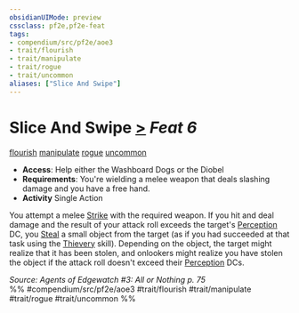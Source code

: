 ```yaml
---
obsidianUIMode: preview
cssclass: pf2e,pf2e-feat
tags:
- compendium/src/pf2e/aoe3
- trait/flourish
- trait/manipulate
- trait/rogue
- trait/uncommon
aliases: ["Slice And Swipe"]
---
```

# Slice And Swipe  [>](../../rules/core-rulebook/chapter-9-playing-the-game.md#Actions "Single Action") *Feat 6*  
[flourish](../../rules/traits/flourish.md)  [manipulate](../../rules/traits/manipulate.md)  [rogue](../../rules/traits/rogue.md)  [uncommon](../../rules/traits/uncommon.md)  

- **Access**: Help either the Washboard Dogs or the Diobel
- **Requirements**: You're wielding a melee weapon that deals slashing damage and you have a free hand.
- **Activity** Single Action

You attempt a melee [Strike](../../rules/actions/strike.md) with the required weapon. If you hit and deal damage and the result of your attack roll exceeds the target's [Perception](../skills.md#Perception) DC, you [Steal](../../rules/actions/steal.md) a small object from the target (as if you had succeeded at that task using the [Thievery](../skills.md#Thievery) skill). Depending on the object, the target might realize that it has been stolen, and onlookers might realize you have stolen the object if the attack roll doesn't exceed their [Perception](../skills.md#Perception) DCs.

*Source: Agents of Edgewatch #3: All or Nothing p. 75*  
%% #compendium/src/pf2e/aoe3 #trait/flourish #trait/manipulate #trait/rogue #trait/uncommon %%